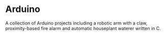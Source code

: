 # Arduino
A collection of Arduino projects including a robotic arm with a claw, proximity-based fire alarm and automatic houseplant waterer written in C.
